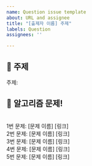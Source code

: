 ```yaml
---
name: Question issue template
about: URL and assignee
title: "[출제자 이름] 주제"
labels: Question
assignees: ''

---
```


## 📖 주제
주제:

## 🔨 알고리즘 문제!
<br>1번 문제: [문제 이름] [링크]
<br>2번 문제: [문제 이름] [링크]
<br>3번 문제: [문제 이름] [링크]
<br>4번 문제: [문제 이름] [링크]
<br>5번 문제: [문제 이름] [링크]

